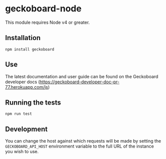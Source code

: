 # geckoboard-node

This module requires Node v4 or greater.

## Installation

```
npm install geckoboard
```

## Use

The latest documentation and user guide can be found on the Geckoboard developer docs (https://geckoboard-developer-doc-pr-77.herokuapp.com/js)

## Running the tests

```
npm run test
```

## Development

You can change the host against which requests will be made by setting the `GECKOBOARD_API_HOST` environment variable to the full URL of the instance you wish to use.
